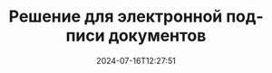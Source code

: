 ---
############################# Static ############################
layout: "family"
date:  2024-07-16T12:27:51
draft: false

product: "Signature"
product_tag: "signature"

lang: ru

############################# Head ############################
head_title: "C# .NET, Java, приложения для цифровой подписи Node.js"
head_description: "Интегрируйте электронные подписи в приложения .NET, Java или Node.js с помощью GroupDocs.Signature. Подписывайте популярные форматы деловых документов."

############################# Header ############################
title: "Решение для электронной подписи документов"
description:  |
  Подписывайте цифровые документы и изображения на любой платформе, используя наши гибкие API и решения на базе приложений для программистов и конечных пользователей.

  Найдите и измените ранее добавленные подписи, используя расширенные методы.

  Защитите документы от изменений с помощью цифровых сертификатов и контролируйте скрытые метаданные.

############################# Supported Platforms ###############################
supported_platforms:
  enable: true
  head_title: "Выберите свою платформу"
  title: "Независимость от платформы"
  description: "Библиотека GroupDocs.Signature поддерживает следующие операционные системы и платформы:"
  details_link_title: "Узнать больше"

  items:
    # items loop
    - title: ".NET"
      description: GroupDocs.Signature .NET 
      color: "blue"
      tag: "net"
      link: "/signature/net/"
      features_link: "https://docs.groupdocs.com/signature/net/system-requirements/"
      features:
          # features loop
          - rows: "3"
            content: |
                    .NET Framework 4.6.2 or higher <br> .NET Core 3.0 or higher <br> .NET 6.0 or higher
      
          # features loop
          - rows: "4"
            content: |
                    Windows <br> Linux <br> Mac OS <br> Microsoft Azure
      
          # features loop
          - rows: "3"
            content: |
                    Microsoft Visual Studio <br> JetBrains Rider <br> Microsoft Visual Code
      
          # features loop
          - rows: "1"
            content: |
                    60+ file formats
      

    # items loop
    - title: "Java"
      description: GroupDocs.Signature Java
      color: "red"
      tag: "java"
      link: "/signature/java/"
      features_link: "https://docs.groupdocs.com/signature/java/system-requirements/"
      features:
          # features loop
          - rows: "3"
            content: |
                    Java 8 or higher
      
          # features loop
          - rows: "4"
            content: |
                    Windows <br> Linux <br> Mac OS
      
          # features loop
          - rows: "3"
            content: |
                    IntelliJ IDEA <br> Eclipse <br> NetBeans
      
          # features loop
          - rows: "1"
            content: |
                    60+ file formats

    # items loop
    - title: "Node.js"
      description: GroupDocs.Signature Node.js
      color: "green"
      tag: "nodejs-java"
      link: "/signature/nodejs-java/"
      features_link: "https://docs.groupdocs.com/signature/"
      features:
          # features loop
          - rows: "3"
            content: |
                    Node.js 16+ and J2SE 8.0 (1.8)+
      
          # features loop
          - rows: "4"
            content: |
                    Windows <br> Linux <br> Mac OS
      
          # features loop
          - rows: "3"
            content: |
                    Atom <br> Visual Studio Code <br> Любой другой текстовый редактор
      
          # features loop
          - rows: "1"
            content: |
                    60+ file formats

############################# Features ###############################
features:
  enable: true
  title: "Основные функции GroupDocs.Signature"
  description: "Наше решение предназначено для добавления различных типов подписей к популярным форматам документов и файлов. Легко обогатите свои бизнес-процессы."

  items:
    # items loop
    - icon: "additional"
      title: "Дополните свои данные подписями"
      content: "Добавляйте текст, изображения, водяные знаки и т. д. в свои деловые документы."

    # items loop
    - icon: "protect"
      title: "Защитите содержимое документов"
      content: "Запретите изменение документа, запечатав его цифровым сертификатом."

    # items loop
    - icon: "search"
      title: "Добавляйте скрытые данные и штрих-коды"
      content: "Используйте метаданные для хранения невидимой информации или размещайте на страницах собственные штрих-коды."

    # items loop
    - icon: "manipulate"
      title: "Манипулировать подписями"
      content: "Найдите, обновите или удалите все подписи, добавленные ранее."

############################# Code samples ############################
code_samples:
  enable: true
  title: "Защитите свои файлы с помощью подписей"
  description: "Примеры кода GroupDocs.Signature"
  items:
    # code sample loop
    - title: "Сгенерируйте и добавьте QR-код"
      content: |
       GroupDocs.Signature позволяет нам генерировать и добавлять QR-коды в документы поддерживаемых форматов. Укажите путь к документу, который необходимо подписать, и настройте нужные текстовые и визуальные параметры QR-кода. Вы можете поместить сгенерированное изображение QR-кода в любую область любой страницы документа.
      samples:
        - language: "C#"
          color: "blue"
          content: |
            ```csharp {style=abap}   
            // Укажите документ для подписания
            using (Signature signature = new Signature("source.docx"))
            {
                // Создать варианты подписи QR-кода
                QrCodeSignOptions options = new QrCodeSignOptions("JohnSmith")
                {
                    // Установите параметры QR-кода
                    EncodeType = QrCodeTypes.QR,
                    Left = 50,
                    Top = 150,
                };

                // Подпишите и сохраните обработанный файл
                SignResult result = signature.Sign("result.docx", options);
            }
            ```
        - language: "Java"
          color: "red"
          content: |
            ```java {style=abap}   
            // Укажите документ для подписания
            Signature signature = new Signature("source.docx");

            // Создать варианты подписи QR-кода
            QrCodeSignOptions options = new QrCodeSignOptions("JohnSmith");

            // Установите параметры QR-кода
            options.setEncodeType(QrCodeTypes.QR);
            options.setLeft(50);
            options.setTop(100);

            // Подпишите и сохраните обработанный файл
            signature.sign("result.docx", options);
            ```
        - language: "TypeScript"
          color: "green"
          content: |
            ```javascript {style=abap}  
            const signatureLib = require('@groupdocs/groupdocs.signature')

            // Укажите документ для подписания
            const signature = new signatureLib.Signature('source.docx');

            // Создать варианты подписи QR-кода
            const options = new signatureLib.QrCodeSignOptions('JohnSmith');

            // Установите параметры QR-кода
            options.setEncodeType(signatureLib.QrCodeTypes.QR);
            options.setLeft(50);
            options.setTop(100);

            // Подпишите и сохраните обработанный файл
            signature.sign('result.docx', options);
            ```

############################# Supported Formats ###############################
formats:
  enable: true
  title: "Поддерживается более 60 форматов файлов"
  description: "GroupDocs.Signature поддерживает практически все популярные форматы файлов"

############################# Metrics ###############################
metrics:
  enable: true
  title: "Статистические данные нашей библиотеки"
  description: "Изучите ключевые показатели продукта, чтобы получить представление о наших достижениях, влиянии и росте"

  items:
    # items loop
    - number: "50+"
      title: "Поддерживаемые форматы"
      content: "Подписание более 60 самых популярных форматов бизнес-файлов."

    # items loop
    - number: "500k"
      title: "Загрузки NuGet"
      content: "GroupDocs.Signature для .NET — популярная библиотека, которую на NuGet скачали более 550 000 раз."

    # items loop
    - number: "15k"
      title: "Загрузки Maven"
      content: "Разработчики Java загрузили GroupDocs.Signature на Maven более 15 тысяч раз."

    # items loop
    - number: "140+"
      title: "Счастливые клиенты"
      content: "Отдельные разработчики и ведущие компании по всему миру используют наши продукты для создания инновационных решений."


############################# Customers ###############################
customers:
  enable: true
  title: "Наши счастливые клиенты"
  description: "Библиотеки GroupDocs используются всемирно известными и выдающимися брендами по всему миру"

  items:
    # items loop
    - title: "BenQ Corporation"
      logo: "benq"
      
    # items loop
    - title: "Nasdaq Stock Market"
      logo: "nasdaq"
      
    # items loop
    - title: "AT&T Inc."
      logo: "att"
      
    # items loop
    - title: "Customer logo AstraZeneca"
      logo: "astrazeneca"
      
    # items loop
    - title: "Central Bank of Argentina"
      logo: "argentinacentralbank"
      
    # items loop
    - title: "Roche Holding AG"
      logo: "roche"
      
    # items loop
    - title: "Capita"
      logo: "capita"
      
    # items loop
    - title: "Axa S.A."
      logo: "axa"
      
    # items loop
    - title: "Instructure Inc."
      logo: "instructure"
      
    # items loop
    - title: "Wipro"
      logo: "wipro"


############################# Actions ###############################
actions:
  enable: true
  title: "Готовы начать?"
  description: "Попробуйте функции GroupDocs.Signature бесплатно на своей платформе."

  items:
    # items loop
    - title: ".NET"
      color: "blue"
      link: "/signature/net/"

    # items loop
    - title: "Java"
      color: "red"
      link: "/signature/java/"

    # items loop
    - title: "Node.js"
      color: "green"
      link: "/signature/nodejs-java/"      

############################# FAQ ###############################
faq:
  enable: true
  title: "Часто задаваемые вопросы"
  description: "Изучите наши часто задаваемые вопросы"

  items:
    # items loop
    - question: "Нужна ли GroupDocs.Signature внешняя библиотека для подписи документов?"
      answer: "Нет, GroupDocs.Signature работает независимо. Нет сторонних зависимостей, таких как Adobe Acrobat, Microsoft Office и т. д."

    # items loop
    - question: "Можно ли протестировать функции GroupDocs.Signature перед покупкой?"
      answer: "Абсолютно! GroupDocs.Signature предлагает бесплатную пробную версию. Установите его и изучите его возможности. Обратите внимание, что пробные версии добавляют к вашим документам «пробные значки» и обрабатывают только первые три страницы. Чтобы получить все возможности, получите бесплатную 30-дневную временную лицензию для доступа ко всем функциям. Подробности см. в разделе [временная лицензия](https://purchase.groupdocs.com/temporary-license/)."

    # items loop
    - question: "Какие типы лицензий предоставляются?"
      answer: "Ищете лицензию GroupDocs.Signature? Мы предлагаем различные варианты с учетом ваших потребностей. Выбирайте в зависимости от размера команды, места развертывания (отдельный офис или удаленные рабочие места), а также того, требует ли распространение среди конечных пользователей совместного использования SDK/API с клиентами. Альтернативно, выберите ежемесячную лицензию на использование с тарифными планами — платите только за то, что вы используете. Найдите наиболее подходящий вариант в разделе [pricing](https://purchase.groupdocs.com/pricing/signature/net/)."

############################# Cloud Links ###############################
cloud_links:
  enable: true
  title: "GroupDocs.Signature API с низким кодом"
  description: "Подписывайте файлы с помощью своего приложения через наш облачный REST API."
  
  items:
    # items loop
    - title: "GroupDocs.Signature Cloud for cURL"
      content: "Используйте cURL RESTful API для проставления подписей в файлах PDF, Word, Excel, PowerPoint, JPEG и многих других форматах."
      icon: "groupdocs_signature-for-curl"
      link: "https://products.groupdocs.cloud/signature/curl"

    # items loop
    - title: "GroupDocs.Signature Cloud for .NET"
      content: "Расширьте возможности своих .NET-приложений, подписав документы с помощью Cloud SDK. Защитите деловые документы по-своему."
      icon: "groupdocs_signature-for-net"
      link: "https://products.groupdocs.cloud/signature/net"

    # items loop
    - title: "GroupDocs.Signature Cloud for Java"
      content: "GroupDocs.Signature SDK предоставляет вашим Java-приложениям доступ к различным возможностям подписи любых файлов."
      icon: "groupdocs_signature-for-java"
      link: "https://products.groupdocs.cloud/signature/java"

############################# App links ###############################
app_links:
  enable: true
  title: "Веб-приложения GroupDocs.Signature"
  description: "GroupDocs.Signature представляет бесплатное веб-приложение, с помощью которого вы можете подписывать документы. Более 60 популярных форматов файлов можно БЕСПЛАТНО подписать через ваш любимый браузер."

  items:
    # items loop
    - title: "GroupDocs.Signature Total"
      content: "Онлайн-инструмент для постановки подписей на документах с любого устройства."
      icon: "groupdocs_watermark-app"
      link: "https://products.groupdocs.app/signature/total"

    # items loop
    - title: "GroupDocs.Signature DOCX"
      content: "Подпишите MS Word DOCX онлайн."
      icon: "groupdocs_words-app"
      link: "https://products.groupdocs.app/signature/docx"

    # items loop
    - title: "GroupDocs.Signature PDF"
      content: "Защитите PDF-документы онлайн."
      icon: "groupdocs_pdf-app"
      link: "https://products.groupdocs.app/signature/pdf"


      


---